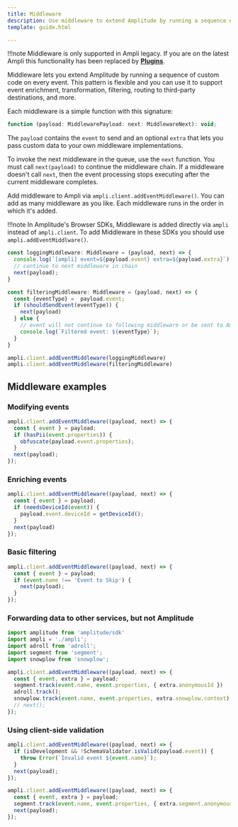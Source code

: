 ```yaml
---
title: Middleware
description: Use middleware to extend Amplitude by running a sequence of custom code on every event. This pattern is flexible and you can use it to support event enrichment, transformation, filtering, routing to third-party destinations, and more.
template: guide.html

---
```


!!!note
    Middleware is only supported in Ampli legacy. If you are on the latest Ampli this functionality has been replaced by **[Plugins](../plugin/)**.

Middleware lets you extend Amplitude by running a sequence of custom code on every event.
 This pattern is flexible and you can use it to support event enrichment, transformation, filtering, routing to third-party destinations, and more.

Each middleware is a simple function with this signature:

```js
function (payload: MiddlewarePayload: next: MiddlewareNext): void;
```

The `payload` contains the `event` to send and an optional `extra` that lets you pass custom data to your own middleware implementations.

To invoke the next middleware in the queue, use the `next` function.
 You must call `next(payload)` to continue the middleware chain. If a middleware doesn't call `next`, then the event processing stops executing after the current middleware completes.

Add middleware to Ampli via `ampli.client.addEventMiddleware()`. You can add as many middleware as you like. Each middleware runs in the order in which it's added.

!!!note
    In Amplitude's Browser SDKs, Middleware is added directly via `ampli` instead of `ampli.client`. To add Middleware in these
    SDKs you should use `ampli.addEventMiddlware()`.

```js
const loggingMiddleware: Middleware = (payload, next) => {
  console.log(`[ampli] event=${payload.event} extra=${payload.extra}`);
  // continue to next middleware in chain
  next(payload);
}

const filteringMiddleware: Middleware = (payload, next) => {
  const {eventType} =  payload.event;
  if (shouldSendEvent(eventType)) {
    next(payload)
  } else {
    // event will not continue to following middleware or be sent to Amplitude
    console.log(`Filtered event: ${eventType}`);
  }
}

ampli.client.addEventMiddleware(loggingMiddleware)
ampli.client.addEventMiddleware(filteringMiddleware)
```

## Middleware examples

### Modifying events

```js
ampli.client.addEventMiddleware((payload, next) => {
  const { event } = payload;
  if (hasPii(event.properties)) {
    obfuscate(payload.event.properties);
  }
  next(payload);
});
```

### Enriching events

```js
ampli.client.addEventMiddleware((payload, next) => {
  const { event } = payload;
  if (needsDeviceId(event)) {
    payload.event.deviceId = getDeviceId();
  }
  next(payload)
});
```

### Basic filtering

```js
ampli.client.addEventMiddleware((payload, next) => {
  const { event } = payload;
  if (event.name !== 'Event to Skip') {
    next(payload);
  }
});
```

### Forwarding data to other services, but not Amplitude

```js
import amplitude from 'amplitude/sdk'
import ampli = './ampli';
import adroll from 'adroll';
import segment from 'segment';
import snowplow from 'snowplow';

ampli.client.addEventMiddleware((payload, next) => {
  const { event, extra } = payload;
  segment.track(event.name, event.properties, { extra.anonymousId })
  adroll.track();
  snowplow.track(event.name, event.properties, extra.snowplow.context);
  // next();
});
```

### Using client-side validation

```js
ampli.client.addEventMiddleware((payload, next) => {
  if (isDevelopment && !SchemaValidator.isValid(payload.event)) {
    throw Error(`Invalid event ${event.name}`);
  }
  next(payload);
});

ampli.client.addEventMiddleware((payload, next) => {
  const { event, extra } = payload;
  segment.track(event.name, event.properties, { extra.segment.anonymousId })
  next(payload);
});
```
